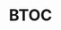 ---
published: true
categories: clients
title: BTOC
layout: client
logo: /assets/client-btoc.jpg
link: http://www.btoc-brasil.com.br
---